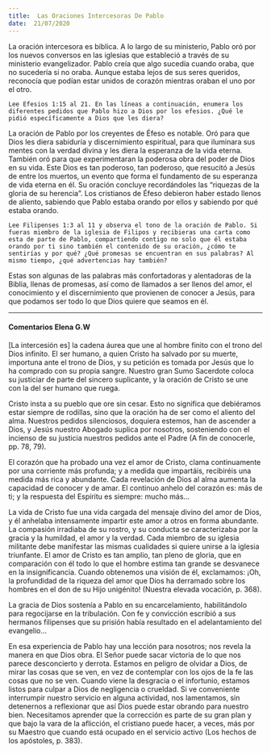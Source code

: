 ```yaml
---
title:  Las Oraciones Intercesoras De Pablo
date:  21/07/2020
---
```


La oración intercesora es bíblica. A lo largo de su ministerio, Pablo oró por los nuevos conversos en las iglesias que estableció a través de su ministerio evangelizador. Pablo creía que algo sucedía cuando oraba, que no sucedería si no oraba. Aunque estaba lejos de sus seres queridos, reconocía que podían estar unidos de corazón mientras oraban el uno por el otro.

`Lee Efesios 1:15 al 21. En las líneas a continuación, enumera los diferentes pedidos que Pablo hizo a Dios por los efesios. ¿Qué le pidió específicamente a Dios que les diera?`

La oración de Pablo por los creyentes de Éfeso es notable. Oró para que Dios les diera sabiduría y discernimiento espiritual, para que iluminara sus mentes con la verdad divina y les diera la esperanza de la vida eterna. También oró para que experimentaran la poderosa obra del poder de Dios en su vida. Este Dios es tan poderoso, tan poderoso, que resucitó a Jesús de entre los muertos, un evento que forma el fundamento de su esperanza de vida eterna en él. Su oración concluye recordándoles las “riquezas de la gloria de su herencia”. Los cristianos de Éfeso debieron haber estado llenos de aliento, sabiendo que Pablo estaba orando por ellos y sabiendo por qué estaba orando.

`Lee Filipenses 1:3 al 11 y observa el tono de la oración de Pablo. Si fueras miembro de la iglesia de Filipos y recibieras una carta como esta de parte de Pablo, compartiendo contigo no solo que él estaba orando por ti sino también el contenido de su oración, ¿cómo te sentirías y por qué? ¿Qué promesas se encuentran en sus palabras? Al mismo tiempo, ¿qué advertencias hay también?`

Estas son algunas de las palabras más confortadoras y alentadoras de la Biblia, llenas de promesas, así como de llamados a ser llenos del amor, el conocimiento y el discernimiento que provienen de conocer a Jesús, para que podamos ser todo lo que Dios quiere que seamos en él.

---

#### Comentarios Elena G.W

[La intercesión es] la cadena áurea que une al hombre finito con el trono del Dios infinito. El ser humano, a quien Cristo ha salvado por su muerte, importuna ante el trono de Dios, y su petición es tomada por Jesús que lo ha comprado con su propia sangre. Nuestro gran Sumo Sacerdote coloca su justiciar de parte del sincero suplicante, y la oración de Cristo se une con la del ser humano que ruega.

Cristo insta a su pueblo que ore sin cesar. Esto no significa que debiéramos estar siempre de rodillas, sino que la oración ha de ser como el aliento del alma. Nuestros pedidos silenciosos, doquiera estemos, han de ascender a Dios, y Jesús nuestro Abogado suplica por nosotros, sosteniendo con el incienso de su justicia nuestros pedidos ante el Padre (A fin de conocerle, pp. 78, 79).

El corazón que ha probado una vez el amor de Cristo, clama continuamente por una corriente más profunda; y a medida que impartáis, recibiréis una medida más rica y abundante. Cada revelación de Dios al alma aumenta la capacidad de conocer y de amar. El continuo anhelo del corazón es: más de ti; y la respuesta del Espíritu es siempre: mucho más…

La vida de Cristo fue una vida cargada del mensaje divino del amor de Dios, y él anhelaba intensamente impartir este amor a otros en forma abundante. La compasión irradiaba de su rostro, y su conducta se caracterizaba por la gracia y la humildad, el amor y la verdad. Cada miembro de su iglesia militante debe manifestar las mismas cualidades si quiere unirse a la iglesia triunfante. El amor de Cristo es tan amplio, tan pleno de gloria, que en comparación con él todo lo que el hombre estima tan grande se desvanece en la insignificancia. Cuando obtenemos una visión de él, exclamamos: ¡Oh, la profundidad de la riqueza del amor que Dios ha derramado sobre los hombres en el don de su Hijo unigénito! (Nuestra elevada vocación, p. 368).

La gracia de Dios sostenía a Pablo en su encarcelamiento, habilitándolo para regocijarse en la tribulación. Con fe y convicción escribió a sus hermanos filipenses que su prisión había resultado en el adelantamiento del evangelio…

En esa experiencia de Pablo hay una lección para nosotros; nos revela la manera en que Dios obra. El Señor puede sacar victoria de lo que nos parece desconcierto y derrota. Estamos en peligro de olvidar a Dios, de mirar las cosas que se ven, en vez de contemplar con los ojos de la fe las cosas que no se ven. Cuando viene la desgracia o el infortunio, estamos listos para culpar a Dios de negligencia o crueldad. Si ve conveniente interrumpir nuestro servicio en alguna actividad, nos lamentamos, sin detenernos a reflexionar que así Dios puede estar obrando para nuestro bien. Necesitamos aprender que la corrección es parte de su gran plan y que bajo la vara de la aflicción, el cristiano puede hacer, a veces, más por su Maestro que cuando está ocupado en el servicio activo (Los hechos de los apóstoles, p. 383).